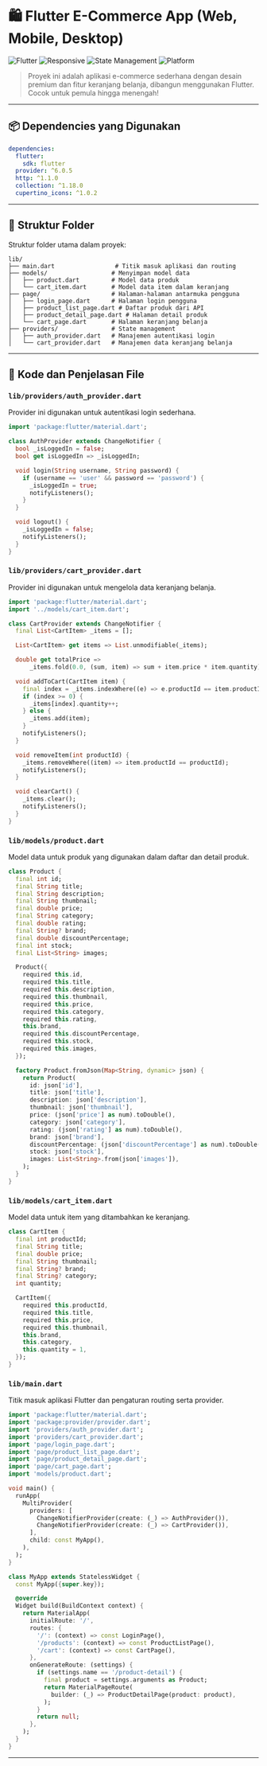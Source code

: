# 🛍️ Flutter E-Commerce App (Web, Mobile, Desktop)

![Flutter](https://img.shields.io/badge/Made%20With-Flutter-blue?style=for-the-badge&logo=flutter)
![Responsive](https://img.shields.io/badge/UI-Responsive-success?style=for-the-badge)
![State Management](https://img.shields.io/badge/State%20Management-Provider-007acc?style=for-the-badge)
![Platform](https://img.shields.io/badge/Platform-Web%20%7C%20Mobile%20%7C%20Desktop-6c5ce7?style=for-the-badge)

> Proyek ini adalah aplikasi e-commerce sederhana dengan desain premium dan fitur keranjang belanja, dibangun menggunakan Flutter. Cocok untuk pemula hingga menengah!

---

## 📦 Dependencies yang Digunakan

```yaml
dependencies:
  flutter:
    sdk: flutter
  provider: ^6.0.5
  http: ^1.1.0
  collection: ^1.18.0
  cupertino_icons: ^1.0.2
```

---

## 🧱 Struktur Folder

Struktur folder utama dalam proyek:

```
lib/
├── main.dart                 # Titik masuk aplikasi dan routing
├── models/                  # Menyimpan model data
│   ├── product.dart         # Model data produk
│   └── cart_item.dart       # Model data item dalam keranjang
├── page/                    # Halaman-halaman antarmuka pengguna
│   ├── login_page.dart      # Halaman login pengguna
│   ├── product_list_page.dart # Daftar produk dari API
│   ├── product_detail_page.dart # Halaman detail produk
│   └── cart_page.dart       # Halaman keranjang belanja
├── providers/               # State management
│   ├── auth_provider.dart   # Manajemen autentikasi login
│   └── cart_provider.dart   # Manajemen data keranjang belanja
```

---

## 📄 Kode dan Penjelasan File

### `lib/providers/auth_provider.dart`
Provider ini digunakan untuk autentikasi login sederhana.

```dart
import 'package:flutter/material.dart';

class AuthProvider extends ChangeNotifier {
  bool _isLoggedIn = false;
  bool get isLoggedIn => _isLoggedIn;

  void login(String username, String password) {
    if (username == 'user' && password == 'password') {
      _isLoggedIn = true;
      notifyListeners();
    }
  }

  void logout() {
    _isLoggedIn = false;
    notifyListeners();
  }
}
```

### `lib/providers/cart_provider.dart`
Provider ini digunakan untuk mengelola data keranjang belanja.

```dart
import 'package:flutter/material.dart';
import '../models/cart_item.dart';

class CartProvider extends ChangeNotifier {
  final List<CartItem> _items = [];

  List<CartItem> get items => List.unmodifiable(_items);

  double get totalPrice =>
      _items.fold(0.0, (sum, item) => sum + item.price * item.quantity);

  void addToCart(CartItem item) {
    final index = _items.indexWhere((e) => e.productId == item.productId);
    if (index >= 0) {
      _items[index].quantity++;
    } else {
      _items.add(item);
    }
    notifyListeners();
  }

  void removeItem(int productId) {
    _items.removeWhere((item) => item.productId == productId);
    notifyListeners();
  }

  void clearCart() {
    _items.clear();
    notifyListeners();
  }
}
```

### `lib/models/product.dart`
Model data untuk produk yang digunakan dalam daftar dan detail produk.

```dart
class Product {
  final int id;
  final String title;
  final String description;
  final String thumbnail;
  final double price;
  final String category;
  final double rating;
  final String? brand;
  final double discountPercentage;
  final int stock;
  final List<String> images;

  Product({
    required this.id,
    required this.title,
    required this.description,
    required this.thumbnail,
    required this.price,
    required this.category,
    required this.rating,
    this.brand,
    required this.discountPercentage,
    required this.stock,
    required this.images,
  });

  factory Product.fromJson(Map<String, dynamic> json) {
    return Product(
      id: json['id'],
      title: json['title'],
      description: json['description'],
      thumbnail: json['thumbnail'],
      price: (json['price'] as num).toDouble(),
      category: json['category'],
      rating: (json['rating'] as num).toDouble(),
      brand: json['brand'],
      discountPercentage: (json['discountPercentage'] as num).toDouble(),
      stock: json['stock'],
      images: List<String>.from(json['images']),
    );
  }
}
```

### `lib/models/cart_item.dart`
Model data untuk item yang ditambahkan ke keranjang.

```dart
class CartItem {
  final int productId;
  final String title;
  final double price;
  final String thumbnail;
  final String? brand;
  final String? category;
  int quantity;

  CartItem({
    required this.productId,
    required this.title,
    required this.price,
    required this.thumbnail,
    this.brand,
    this.category,
    this.quantity = 1,
  });
}
```

### `lib/main.dart`
Titik masuk aplikasi Flutter dan pengaturan routing serta provider.

```dart
import 'package:flutter/material.dart';
import 'package:provider/provider.dart';
import 'providers/auth_provider.dart';
import 'providers/cart_provider.dart';
import 'page/login_page.dart';
import 'page/product_list_page.dart';
import 'page/product_detail_page.dart';
import 'page/cart_page.dart';
import 'models/product.dart';

void main() {
  runApp(
    MultiProvider(
      providers: [
        ChangeNotifierProvider(create: (_) => AuthProvider()),
        ChangeNotifierProvider(create: (_) => CartProvider()),
      ],
      child: const MyApp(),
    ),
  );
}

class MyApp extends StatelessWidget {
  const MyApp({super.key});

  @override
  Widget build(BuildContext context) {
    return MaterialApp(
      initialRoute: '/',
      routes: {
        '/': (context) => const LoginPage(),
        '/products': (context) => const ProductListPage(),
        '/cart': (context) => const CartPage(),
      },
      onGenerateRoute: (settings) {
        if (settings.name == '/product-detail') {
          final product = settings.arguments as Product;
          return MaterialPageRoute(
            builder: (_) => ProductDetailPage(product: product),
          );
        }
        return null;
      },
    );
  }
}
```

---

